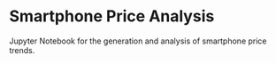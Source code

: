 # Smartphone Price Analysis

Jupyter Notebook for the generation and analysis of smartphone price trends. 
